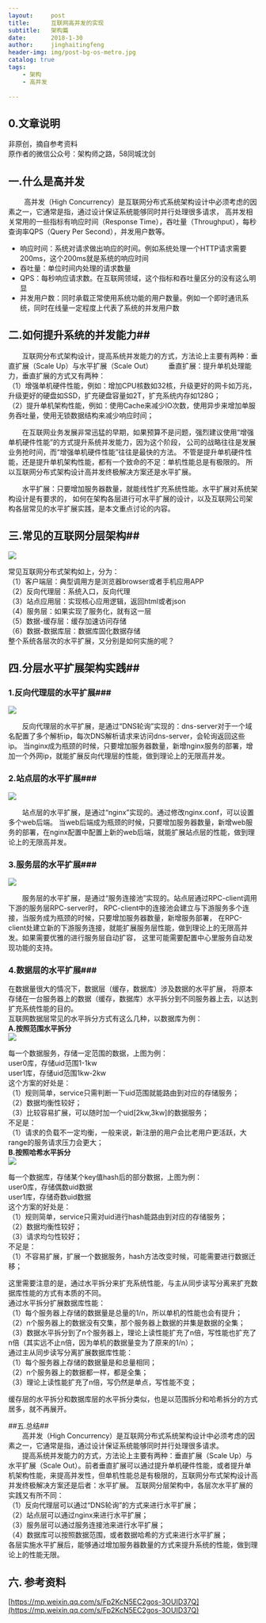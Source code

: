 ```yaml
---
layout:     post
title:      互联网高并发的实现
subtitle:   架构篇
date:       2018-1-30
author:     jinghaitingfeng
header-img: img/post-bg-os-metro.jpg
catalog: true
tags:
    - 架构
    - 高并发
    
---
```


## 0.文章说明 ##  
非原创，摘自参考资料  
原作者的微信公众号：架构师之路，58同城沈剑  

## 一.什么是高并发 ##
　　 高并发（High Concurrency）是互联网分布式系统架构设计中必须考虑的因素之一，它通常是指，通过设计保证系统能够同时并行处理很多请求，
高并发相关常用的一些指标有响应时间（Response Time），吞吐量（Throughput），每秒查询率QPS（Query Per Second），并发用户数等。

* 响应时间：系统对请求做出响应的时间。例如系统处理一个HTTP请求需要200ms，这个200ms就是系统的响应时间
* 吞吐量：单位时间内处理的请求数量
* QPS：每秒响应请求数。在互联网领域，这个指标和吞吐量区分的没有这么明显
* 并发用户数：同时承载正常使用系统功能的用户数量。例如一个即时通讯系统，同时在线量一定程度上代表了系统的并发用户数 


## 二.如何提升系统的并发能力## 
　　互联网分布式架构设计，提高系统并发能力的方式，方法论上主要有两种：垂直扩展（Scale Up）与水平扩展（Scale Out） 
　　垂直扩展：提升单机处理能力，垂直扩展的方式又有两种：   
（1）增强单机硬件性能，例如：增加CPU核数如32核，升级更好的网卡如万兆，升级更好的硬盘如SSD，扩充硬盘容量如2T，扩充系统内存如128G；  
（2）提升单机架构性能，例如：使用Cache来减少IO次数，使用异步来增加单服务吞吐量，使用无锁数据结构来减少响应时间；  

　　在互联网业务发展非常迅猛的早期，如果预算不是问题，强烈建议使用“增强单机硬件性能”的方式提升系统并发能力，因为这个阶段，
公司的战略往往是发展业务抢时间，而“增强单机硬件性能”往往是最快的方法。
 不管是提升单机硬件性能，还是提升单机架构性能，都有一个致命的不足：单机性能总是有极限的。
 所以互联网分布式架构设计高并发终极解决方案还是水平扩展。

　　水平扩展：只要增加服务器数量，就能线性扩充系统性能。水平扩展对系统架构设计是有要求的，
如何在架构各层进行可水平扩展的设计，以及互联网公司架构各层常见的水平扩展实践，是本文重点讨论的内容。

## 三.常见的互联网分层架构##  
![](http://mmbiz.qpic.cn/mmbiz_png/YrezxckhYOzhYFaiaBYrHFsYH8xiaRBvoibvKYatFicUCQoXQNx9XpQL3sMP9icNY4CQoHFSiaPperAeynDsNDEAkK4w/640?wx_fmt=png&tp=webp&wxfrom=5&wx_lazy=1)

常见互联网分布式架构如上，分为：  
（1）客户端层：典型调用方是浏览器browser或者手机应用APP  
（2）反向代理层：系统入口，反向代理  
（3）站点应用层：实现核心应用逻辑，返回html或者json  
（4）服务层：如果实现了服务化，就有这一层  
（5）数据-缓存层：缓存加速访问存储  
（6）数据-数据库层：数据库固化数据存储  
整个系统各层次的水平扩展，又分别是如何实施的呢？  

## 四.分层水平扩展架构实践## 
### 1.反向代理层的水平扩展###  
![](http://mmbiz.qpic.cn/mmbiz_png/YrezxckhYOzhYFaiaBYrHFsYH8xiaRBvoibic2hUdJC52WITLf8A8ZrECJqwIORIJfaW4fBGruntoKkfnibKsS0I1mA/640?wx_fmt=png&tp=webp&wxfrom=5&wx_lazy=1)

　　反向代理层的水平扩展，是通过“DNS轮询”实现的：dns-server对于一个域名配置了多个解析ip，每次DNS解析请求来访问dns-server，会轮询返回这些ip。
当nginx成为瓶颈的时候，只要增加服务器数量，新增nginx服务的部署，增加一个外网ip，就能扩展反向代理层的性能，做到理论上的无限高并发。  
### 2.站点层的水平扩展###  
![](http://mmbiz.qpic.cn/mmbiz_png/YrezxckhYOzhYFaiaBYrHFsYH8xiaRBvoibuhibyicgBn4mibqBPlyOQABtn1koEh7OyibP6pIvQ3R7zicbUFiaSkGDXOYg/640?wx_fmt=png&tp=webp&wxfrom=5&wx_lazy=1)

　　站点层的水平扩展，是通过“nginx”实现的。通过修改nginx.conf，可以设置多个web后端。
当web后端成为瓶颈的时候，只要增加服务器数量，新增web服务的部署，在nginx配置中配置上新的web后端，就能扩展站点层的性能，做到理论上的无限高并发。

### 3.服务层的水平扩展### 
![](http://mmbiz.qpic.cn/mmbiz_png/YrezxckhYOzhYFaiaBYrHFsYH8xiaRBvoibTEqFRMGicpcoELwHwXx0dryYqR8iavCsVutSH023aaiao4Yvn3asekzlg/640?wx_fmt=png&tp=webp&wxfrom=5&wx_lazy=1)

　　服务层的水平扩展，是通过“服务连接池”实现的。站点层通过RPC-client调用下游的服务层RPC-server时，
RPC-client中的连接池会建立与下游服务多个连接，当服务成为瓶颈的时候，只要增加服务器数量，新增服务部署，
在RPC-client处建立新的下游服务连接，就能扩展服务层性能，做到理论上的无限高并发。如果需要优雅的进行服务层自动扩容，
这里可能需要配置中心里服务自动发现功能的支持。  

### 4.数据层的水平扩展### 
在数据量很大的情况下，数据层（缓存，数据库）涉及数据的水平扩展，
将原本存储在一台服务器上的数据（缓存，数据库）水平拆分到不同服务器上去，以达到扩充系统性能的目的。  
互联网数据层常见的水平拆分方式有这么几种，以数据库为例：  
**A.按照范围水平拆分**  
![](http://mmbiz.qpic.cn/mmbiz_png/YrezxckhYOzhYFaiaBYrHFsYH8xiaRBvoibwvQqAs5KmBTurs211r6IaxS7hgACQFrjYc2mJVdREz9GEEiaicoP13LA/640?wx_fmt=png&tp=webp&wxfrom=5&wx_lazy=1)

每一个数据服务，存储一定范围的数据，上图为例：  
user0库，存储uid范围1-1kw  
user1库，存储uid范围1kw-2kw  
这个方案的好处是：  
（1）规则简单，service只需判断一下uid范围就能路由到对应的存储服务；  
（2）数据均衡性较好；  
（3）比较容易扩展，可以随时加一个uid[2kw,3kw]的数据服务；  
不足是：  
（1）请求的负载不一定均衡，一般来说，新注册的用户会比老用户更活跃，大range的服务请求压力会更大；    
**B.按照哈希水平拆分**  
![](http://mmbiz.qpic.cn/mmbiz_png/YrezxckhYOzhYFaiaBYrHFsYH8xiaRBvoibZUWoldxouokeymrbPBFic6Ne0wpAzeKqH9iccPFiat1lIWVsdZNUJPmicw/640?wx_fmt=png&tp=webp&wxfrom=5&wx_lazy=1)

每一个数据库，存储某个key值hash后的部分数据，上图为例：  
user0库，存储偶数uid数据  
user1库，存储奇数uid数据  
这个方案的好处是：  
（1）规则简单，service只需对uid进行hash能路由到对应的存储服务；  
（2）数据均衡性较好；  
（3）请求均匀性较好；  
不足是：  
（1）不容易扩展，扩展一个数据服务，hash方法改变时候，可能需要进行数据迁移； 

这里需要注意的是，通过水平拆分来扩充系统性能，与主从同步读写分离来扩充数据库性能的方式有本质的不同。  
通过水平拆分扩展数据库性能：  
（1）每个服务器上存储的数据量是总量的1/n，所以单机的性能也会有提升；  
（2）n个服务器上的数据没有交集，那个服务器上数据的并集是数据的全集；  
（3）数据水平拆分到了n个服务器上，理论上读性能扩充了n倍，写性能也扩充了n倍（其实远不止n倍，因为单机的数据量变为了原来的1/n）；  
通过主从同步读写分离扩展数据库性能：  
（1）每个服务器上存储的数据量是和总量相同；  
（2）n个服务器上的数据都一样，都是全集；  
（3）理论上读性能扩充了n倍，写仍然是单点，写性能不变；  
 
 缓存层的水平拆分和数据库层的水平拆分类似，也是以范围拆分和哈希拆分的方式居多，就不再展开。  
 
##五.总结##  
　　高并发（High Concurrency）是互联网分布式系统架构设计中必须考虑的因素之一，它通常是指，通过设计保证系统能够同时并行处理很多请求。  
　　提高系统并发能力的方式，方法论上主要有两种：垂直扩展（Scale Up）与水平扩展（Scale Out）。前者垂直扩展可以通过提升单机硬件性能，或者提升单机架构性能，来提高并发性，但单机性能总是有极限的，互联网分布式架构设计高并发终极解决方案还是后者：水平扩展。
互联网分层架构中，各层次水平扩展的实践又有所不同：  
（1）反向代理层可以通过“DNS轮询”的方式来进行水平扩展；  
（2）站点层可以通过nginx来进行水平扩展；  
（3）服务层可以通过服务连接池来进行水平扩展；  
（4）数据库可以按照数据范围，或者数据哈希的方式来进行水平扩展；  
各层实施水平扩展后，能够通过增加服务器数量的方式来提升系统的性能，做到理论上的性能无限。  

## 六. 参考资料 ##
[https://mp.weixin.qq.com/s/Fp2KcN5EC2gos-3OUID37Q](https://mp.weixin.qq.com/s/Fp2KcN5EC2gos-3OUID37Q)    